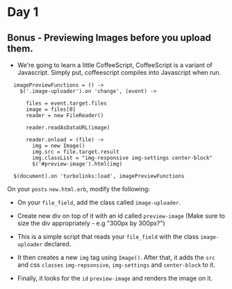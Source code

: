 # Day 1

## Bonus - Previewing Images before you upload them.

- We're going to learn a little CoffeeScript, CoffeeScript is a variant of Javascript. Simply put, coffeescript compiles into Javascript when run.

```
  imagePreviewFunctions = () ->
    $('.image-uploader').on 'change', (event) ->

      files = event.target.files
      image = files[0]
      reader = new FileReader()

      reader.readAsDataURL(image)

      reader.onload = (file) ->
        img = new Image()
        img.src = file.target.result
        img.classList = "img-responsive img-settings center-block"
        $('#preview-image').html(img)

  $(document).on 'turbolinks:load', imagePreviewFunctions
```

On your `posts` `new.html.erb`, modify the following:

- On your `file_field`, add the class called `image-uploader`.

- Create new div on top of it with an id called `preview-image` (Make sure to size the div appropriately - e.g "300px by 300px?")

- This is a simple script that reads your `file_field` with the class `image-uploader` declared.

- It then creates a new `img` tag using `Image()`. After that, it adds the `src` and css `classes` `img-repsonsive`, `img-settings` and `center-block` to it.

- Finally, it looks for the `id` `preview-image` and renders the image on it.

